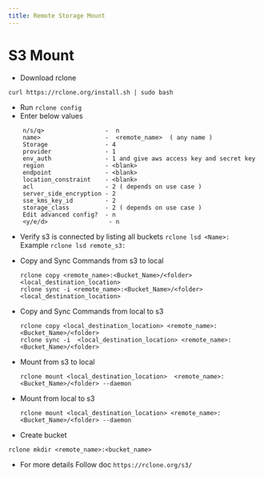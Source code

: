 ```yaml
---
title: Remote Storage Mount
--- 
```


# S3 Mount

- Download rclone
```
curl https://rclone.org/install.sh | sudo bash
```
- Run 
`rclone config
`
- Enter below values 

```
    n/s/q>                 -  n 
    name>                  -  <remote_name>  ( any name )
    Storage                - 4
    provider               - 1
    env_auth               - 1 and give aws access key and secret key
    region                 - <blank>
    endpoint               - <blank>
    location_constraint    - <blank>
    acl                    - 2 ( depends on use case )
    server_side_encryption - 2
    sse_kms_key_id         - 2
    storage_class          - 2 ( depends on use case )
    Edit advanced config?  - n
    <y/e/d>                 - n

```

- Verify s3 is connected by listing all buckets `rclone lsd <Name>:`  
  Example   `rclone lsd remote_s3:`
  
- Copy and Sync Commands from s3 to local

    ```
    rclone copy <remote_name>:<Bucket_Name>/<folder> <local_destination_location>
    rclone sync -i <remote_name>:<Bucket_Name>/<folder> <local_destination_location>
  ```
  
- Copy and Sync Commands from local to s3

    ```
    rclone copy <local_destination_location> <remote_name>:<Bucket_Name>/<folder>
    rclone sync -i  <local_destination_location> <remote_name>:<Bucket_Name>/<folder>
  ```
  
- Mount from s3 to local

    ```
    rclone mount <local_destination_location>  <remote_name>:<Bucket_Name>/<folder> --daemon 
   ```
  
- Mount from local to s3

    ```
    rclone mount <local_destination_location> <remote_name>:<Bucket_Name>/<folder> --daemon 
   ```
  
- Create bucket
```
rclone mkdir <remote_name>:<bucket_name>
```
- For more details Follow doc `https://rclone.org/s3/`

